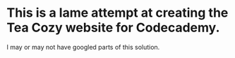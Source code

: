 # This is a lame attempt at creating the Tea Cozy website for Codecademy.

I may or may not have googled parts of this solution.
